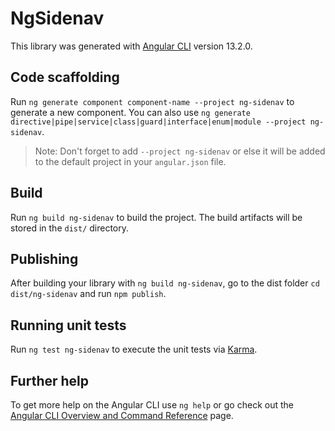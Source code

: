 # NgSidenav

This library was generated with [Angular CLI](https://github.com/angular/angular-cli) version 13.2.0.

## Code scaffolding

Run `ng generate component component-name --project ng-sidenav` to generate a new component. You can also use `ng generate directive|pipe|service|class|guard|interface|enum|module --project ng-sidenav`.
> Note: Don't forget to add `--project ng-sidenav` or else it will be added to the default project in your `angular.json` file. 

## Build

Run `ng build ng-sidenav` to build the project. The build artifacts will be stored in the `dist/` directory.

## Publishing

After building your library with `ng build ng-sidenav`, go to the dist folder `cd dist/ng-sidenav` and run `npm publish`.

## Running unit tests

Run `ng test ng-sidenav` to execute the unit tests via [Karma](https://karma-runner.github.io).

## Further help

To get more help on the Angular CLI use `ng help` or go check out the [Angular CLI Overview and Command Reference](https://angular.io/cli) page.
